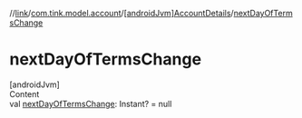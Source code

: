 //[link](../../index.md)/[com.tink.model.account](../index.md)/[[androidJvm]AccountDetails](index.md)/[nextDayOfTermsChange](next-day-of-terms-change.md)



# nextDayOfTermsChange  
[androidJvm]  
Content  
val [nextDayOfTermsChange](next-day-of-terms-change.md): Instant? = null  



